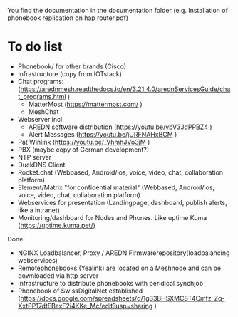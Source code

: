You find the documentation in the documentation folder (e.g. Installation of phonebook replication on hap router.pdf)


# To do list
- Phonebook/ for other brands (Cisco)
- Infrastructure (copy from IOTstack)
- Chat programs: (https://arednmesh.readthedocs.io/en/3.21.4.0/arednServicesGuide/chat_programs.html )
  - MatterMost (https://mattermost.com/ )
  - MeshChat
- Webserver incl.
  - AREDN software distribution (https://youtu.be/vbV3JdPPBZ4 )
  - Alert Messages (https://youtu.be/jURFNAHxBCM )
- Pat Winlink (https://youtu.be/_VhmhJVo3jM )
- PBX (maybe copy of German development?)
- NTP server
- DuckDNS Client
- Rocket.chat (Webbased, Android/ios, voice, video, chat, collaboration platform)
- Element/Matrix "for confidential material" (Webbased, Android/ios, voice, video, chat, collaboration platform)
- Webservices for presentation (Landingpage, dashboard, publish alerts, like a intranet)
- Monitoring/dashboard for Nodes and Phones. Like uptime Kuma  (https://uptime.kuma.pet/)



Done:
- NGINX Loadbalancer, Proxy / AREDN Firmwarerepository(loadbalancing webservices)
- Remotephonebooks (Yealink) are located on a Meshnode and can be downloaded via http server
- Infrastructure to distribute phonebooks with peridical synchjob
- Phonebook of SwissDigitalNet established (https://docs.google.com/spreadsheets/d/1g33BHSXMC8T4Cmfz_Zq-XxtPP17dtEBexF2i4KKe_Mc/edit?usp=sharing )
